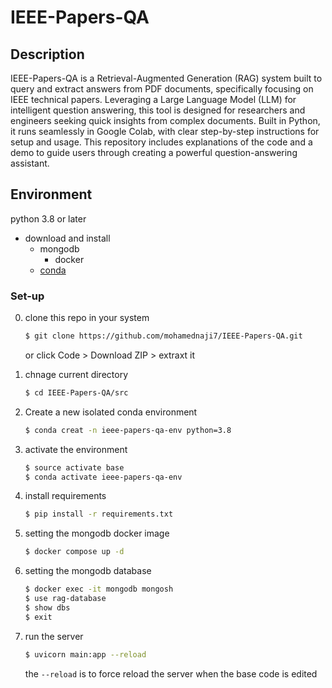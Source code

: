 # IEEE-Papers-QA
## Description
IEEE-Papers-QA is a Retrieval-Augmented Generation (RAG) system built to query and extract answers from PDF documents, specifically focusing on IEEE technical papers. Leveraging a Large Language Model (LLM) for intelligent question answering, this tool is designed for researchers and engineers seeking quick insights from complex documents. Built in Python, it runs seamlessly in Google Colab, with clear step-by-step instructions for setup and usage. This repository includes explanations of the code and a demo to guide users through creating a powerful question-answering assistant.

## Environment
python 3.8 or later  
- download and install
    - mongodb   
        - docker         
    - [conda](https://docs.conda.io/projects/conda/en/latest/user-guide/install/index.html)        

### Set-up
0) clone this repo in your system
    ```bash
    $ git clone https://github.com/mohamednaji7/IEEE-Papers-QA.git 
    ```
    or click Code > Download ZIP > extraxt it 
1) chnage current directory
    ```bash
    $ cd IEEE-Papers-QA/src
    ```
2) Create a new isolated conda environment 
    ```bash
    $ conda creat -n ieee-papers-qa-env python=3.8 
    ```
3) activate the environment
    ```bash
    $ source activate base 
    $ conda activate ieee-papers-qa-env
    ```
4) install requirements
    ```bash
    $ pip install -r requirements.txt
    ```

5) setting the mongodb docker image
    ```bash
    $ docker compose up -d
    ```
6) setting the mongodb database 
    ```bash
    $ docker exec -it mongodb mongosh
    $ use rag-database
    $ show dbs
    $ exit
    ```
7) run the server
    ```bash
    $ uvicorn main:app --reload
    ```
    the `--reload` is to force reload the server when the base code is edited
